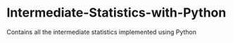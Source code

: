 # Intermediate-Statistics-with-Python
Contains all the intermediate statistics implemented using Python
